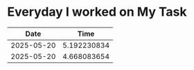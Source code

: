 # Everyday I worked on My Task
| Date | Time |
|---|---|
| 2025-05-20 | 5.192230834 |
| 2025-05-20 | 4.668083654 |
